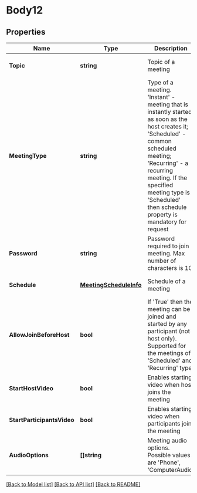 # Body12

## Properties
Name | Type | Description | Notes
------------ | ------------- | ------------- | -------------
**Topic** | **string** | Topic of a meeting | [optional] [default to null]
**MeetingType** | **string** | Type of a meeting. &#39;Instant&#39; - meeting that is instantly started as soon as the host creates it; &#39;Scheduled&#39; - common scheduled meeting; &#39;Recurring&#39; - a recurring meeting. If the specified meeting type is &#39;Scheduled&#39; then schedule property is mandatory for request | [optional] [default to null]
**Password** | **string** | Password required to join a meeting. Max number of characters is 10 | [optional] [default to null]
**Schedule** | [**MeetingScheduleInfo**](MeetingScheduleInfo.md) | Schedule of a meeting | [optional] [default to null]
**AllowJoinBeforeHost** | **bool** | If &#39;True&#39; then the meeting can be joined and started by any participant (not host only). Supported for the meetings of &#39;Scheduled&#39; and &#39;Recurring&#39; type. | [optional] [default to null]
**StartHostVideo** | **bool** | Enables starting video when host joins the meeting | [optional] [default to null]
**StartParticipantsVideo** | **bool** | Enables starting video when participants join the meeting | [optional] [default to null]
**AudioOptions** | **[]string** | Meeting audio options. Possible values are &#39;Phone&#39;, &#39;ComputerAudio&#39; | [optional] [default to null]

[[Back to Model list]](../README.md#documentation-for-models) [[Back to API list]](../README.md#documentation-for-api-endpoints) [[Back to README]](../README.md)



